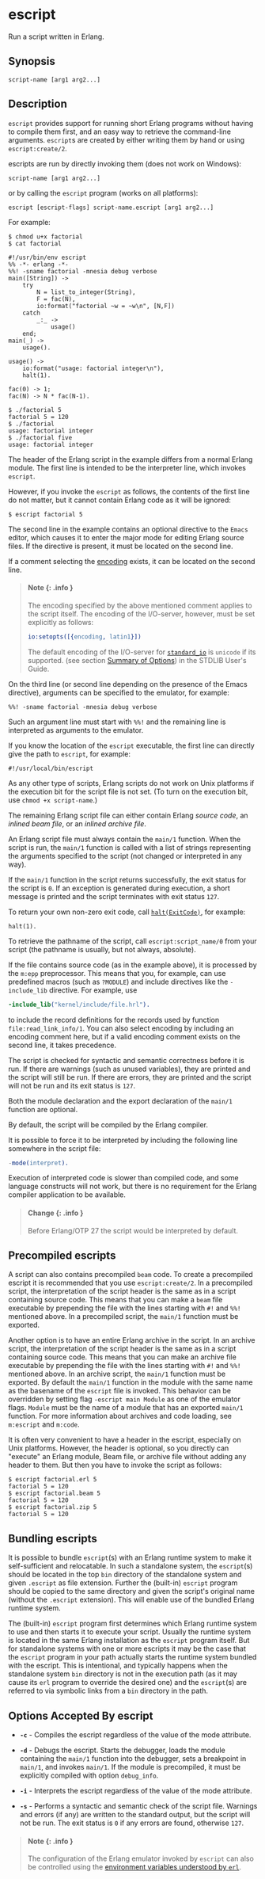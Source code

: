 <!--
%CopyrightBegin%

SPDX-License-Identifier: Apache-2.0

Copyright Ericsson AB 2023-2024. All Rights Reserved.

Licensed under the Apache License, Version 2.0 (the "License");
you may not use this file except in compliance with the License.
You may obtain a copy of the License at

    http://www.apache.org/licenses/LICENSE-2.0

Unless required by applicable law or agreed to in writing, software
distributed under the License is distributed on an "AS IS" BASIS,
WITHOUT WARRANTIES OR CONDITIONS OF ANY KIND, either express or implied.
See the License for the specific language governing permissions and
limitations under the License.

%CopyrightEnd%
-->
# escript

Run a script written in Erlang.

## Synopsis

```
script-name [arg1 arg2...]
```

## Description

`escript` provides support for running short Erlang programs without having to
compile them first, and an easy way to retrieve the command-line arguments.
`escript`s are created by either writing them by hand or using `escript:create/2`.

escripts are run by directly invoking them (does not work on Windows):

```text
script-name [arg1 arg2...]
```

or by calling the `escript` program (works on all platforms):

```text
escript [escript-flags] script-name.escript [arg1 arg2...]
```

For example:

```text
$ chmod u+x factorial
$ cat factorial
```

```
#!/usr/bin/env escript
%% -*- erlang -*-
%%! -sname factorial -mnesia debug verbose
main([String]) ->
    try
        N = list_to_integer(String),
        F = fac(N),
        io:format("factorial ~w = ~w\n", [N,F])
    catch
        _:_ ->
            usage()
    end;
main(_) ->
    usage().

usage() ->
    io:format("usage: factorial integer\n"),
    halt(1).

fac(0) -> 1;
fac(N) -> N * fac(N-1).
```

```text
$ ./factorial 5
factorial 5 = 120
$ ./factorial
usage: factorial integer
$ ./factorial five
usage: factorial integer
```

The header of the Erlang script in the example differs from a normal Erlang
module. The first line is intended to be the interpreter line, which invokes
`escript`.

However, if you invoke the `escript` as follows, the contents of the first line
do not matter, but it cannot contain Erlang code as it will be ignored:

```text
$ escript factorial 5
```

The second line in the example contains an optional directive to the `Emacs`
editor, which causes it to enter the major mode for editing Erlang source files.
If the directive is present, it must be located on the second line.

If a comment selecting the [encoding](`m:epp#encoding`) exists, it can be
located on the second line.

> #### Note {: .info }
>
> The encoding specified by the above mentioned comment applies to the script
> itself. The encoding of the I/O-server, however, must be set explicitly as
> follows:
>
> ```erlang
> io:setopts([{encoding, latin1}])
> ```
>
> The default encoding of the I/O-server for
> [`standard_io`](`t:io:standard_io/0`) is `unicode` if its supported. (see
> section
> [Summary of Options](`e:stdlib:unicode_usage.md#unicode_options_summary`)) in
> the STDLIB User's Guide.

On the third line (or second line depending on the presence of the Emacs
directive), arguments can be specified to the emulator, for example:

```text
%%! -sname factorial -mnesia debug verbose
```

Such an argument line must start with `%%!` and the remaining line is
interpreted as arguments to the emulator.

If you know the location of the `escript` executable, the first line can
directly give the path to `escript`, for example:

```text
#!/usr/local/bin/escript
```

As any other type of scripts, Erlang scripts do not work on Unix platforms if
the execution bit for the script file is not set. (To turn on the execution bit,
use `chmod +x script-name`.)

The remaining Erlang script file can either contain Erlang _source code_, an
_inlined beam file_, or an _inlined archive file_.

An Erlang script file must always contain the `main/1` function. When the script
is run, the `main/1` function is called with a list of strings representing the
arguments specified to the script (not changed or interpreted in any way).

If the `main/1` function in the script returns successfully, the exit status for
the script is `0`. If an exception is generated during execution, a short
message is printed and the script terminates with exit status `127`.

To return your own non-zero exit code, call [`halt(ExitCode)`](`halt/1`), for
example:

```text
halt(1).
```

To retrieve the pathname of the script, call `escript:script_name/0` from your
script (the pathname is usually, but not always, absolute).

If the file contains source code (as in the example above), it is processed by
the `m:epp` preprocessor. This means that you, for example, can use predefined
macros (such as `?MODULE`) and include directives like the `-include_lib`
directive. For example, use

```erlang
-include_lib("kernel/include/file.hrl").
```

to include the record definitions for the records used by function
`file:read_link_info/1`. You can also select encoding by including an encoding
comment here, but if a valid encoding comment exists on the second line, it
takes precedence.

The script is checked for syntactic and semantic correctness before it is run.
If there are warnings (such as unused variables), they are printed and the
script will still be run. If there are errors, they are printed and the script
will not be run and its exit status is `127`.

Both the module declaration and the export declaration of the `main/1` function
are optional.

By default, the script will be compiled by the Erlang compiler.

It is possible to force it to be interpreted by including the following line
somewhere in the script file:

```erlang
-mode(interpret).
```

Execution of interpreted code is slower than compiled code, and some language
constructs will not work, but there is no requirement for the Erlang compiler
application to be available.

> #### Change {: .info }
>
> Before Erlang/OTP 27 the script would be interpreted by default.

## Precompiled escripts

A script can also contains precompiled `beam` code. To create a precompiled
escript it is recommended that you use `escript:create/2`. In a
precompiled script, the interpretation of the script header is the same as in a
script containing source code. This means that you can make a `beam` file
executable by prepending the file with the lines starting with `#!` and `%%!`
mentioned above. In a precompiled script, the `main/1` function must be
exported.

Another option is to have an entire Erlang archive in the script. In an archive
script, the interpretation of the script header is the same as in a script
containing source code. This means that you can make an archive file executable
by prepending the file with the lines starting with `#!` and `%%!` mentioned
above. In an archive script, the `main/1` function must be exported. By default
the `main/1` function in the module with the same name as the basename of the
`escript` file is invoked. This behavior can be overridden by setting flag
`-escript main Module` as one of the emulator flags. `Module` must be the name
of a module that has an exported `main/1` function. For more information about
archives and code loading, see `m:escript` and `m:code`.

It is often very convenient to have a header in the escript, especially on Unix
platforms. However, the header is optional, so you directly can "execute" an
Erlang module, Beam file, or archive file without adding any header to them. But
then you have to invoke the script as follows:

```text
$ escript factorial.erl 5
factorial 5 = 120
$ escript factorial.beam 5
factorial 5 = 120
$ escript factorial.zip 5
factorial 5 = 120
```

## Bundling escripts

It is possible to bundle `escript`(s) with an Erlang runtime system to make it
self-sufficient and relocatable. In such a standalone system, the `escript`(s)
should be located in the top `bin` directory of the standalone system and given
`.escript` as file extension. Further the (built-in) `escript` program should be
copied to the same directory and given the script's original name (without the
`.escript` extension). This will enable use of the bundled Erlang runtime
system.

The (built-in) `escript` program first determines which Erlang runtime system to
use and then starts it to execute your script. Usually the runtime system is
located in the same Erlang installation as the `escript` program itself. But for
standalone systems with one or more escripts it may be the case that the
`escript` program in your path actually starts the runtime system bundled with
the escript. This is intentional, and typically happens when the standalone
system `bin` directory is not in the execution path (as it may cause its `erl`
program to override the desired one) and the `escript`(s) are referred to via
symbolic links from a `bin` directory in the path.

## Options Accepted By escript

- **`-c`** - Compiles the escript regardless of the value of the mode attribute.

- **`-d`** - Debugs the escript. Starts the debugger, loads the module
  containing the `main/1` function into the debugger, sets a breakpoint in
  `main/1`, and invokes `main/1`. If the module is precompiled, it must be
  explicitly compiled with option `debug_info`.

- **`-i`** - Interprets the escript regardless of the value of the mode
  attribute.

- **`-s`** - Performs a syntactic and semantic check of the script file.
  Warnings and errors (if any) are written to the standard output, but the
  script will not be run. The exit status is `0` if any errors are found,
  otherwise `127`.

> #### Note {: .info }
>
> The configuration of the Erlang emulator invoked by `escript` can also be
> controlled using the
> [environment variables understood by `erl`](erl_cmd.md#environment-variables).
